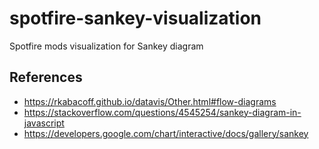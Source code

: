 # spotfire-sankey-visualization
Spotfire mods visualization for Sankey diagram


## References
- https://rkabacoff.github.io/datavis/Other.html#flow-diagrams
- https://stackoverflow.com/questions/4545254/sankey-diagram-in-javascript
- https://developers.google.com/chart/interactive/docs/gallery/sankey
